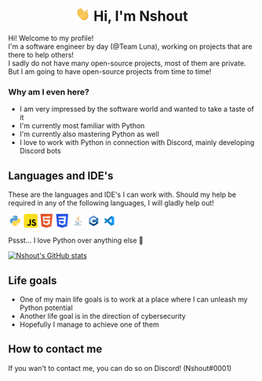 <h1 align="center"><img src="https://raw.githubusercontent.com/ABSphreak/ABSphreak/master/gifs/Hi.gif" width="30px"> Hi, I'm Nshout</h1>

Hi! Welcome to my profile!<br>
I'm a software engineer by day (@Team Luna), working on projects that are there to help others!<br>
I sadly do not have many open-source projects, most of them are private. But I am going to have open-source projects from time to time!

### Why am I even here?
- I am very impressed by the software world and wanted to take a taste of it
- I'm currently most familiar with Python
- I'm currently also mastering Python as well
- I love to work with Python in connection with Discord, mainly developing Discord bots

## Languages and IDE's
These are the languages and IDE's I can work with. Should my help be required in any of the following languages, I will gladly help out!
<p align="left">
  <img height="28" width="28" src="https://raw.githubusercontent.com/edent/SuperTinyIcons/master/images/svg/python.svg" />
  <img height="28" width="28" src="https://raw.githubusercontent.com/edent/SuperTinyIcons/master/images/svg/javascript.svg" />
  <img height="28" width="28" src="https://raw.githubusercontent.com/edent/SuperTinyIcons/master/images/svg/html5.svg" />
  <img height="28" width="28" src="https://raw.githubusercontent.com/edent/SuperTinyIcons/master/images/svg/css3.svg" />
  <img height="28" width="28" src="https://raw.githubusercontent.com/edent/SuperTinyIcons/master/images/svg/java.svg" />
  <img height="28" width="28" src="https://raw.githubusercontent.com/edent/SuperTinyIcons/master/images/svg/cplusplus.svg" />
  <img height="28" width="28" src="https://raw.githubusercontent.com/edent/SuperTinyIcons/master/images/svg/visualstudiocode.svg" />
</p>
Pssst... I love Python over anything else 👀

[![Nshout's GitHub stats](https://github-readme-stats.vercel.app/api?username=nshout&show_icons=true&theme=tokyonight)](https://github.com/anuraghazra/github-readme-stats)

## Life goals
- One of my main life goals is to work at a place where I can unleash my Python potential
- Another life goal is in the direction of cybersecurity
- Hopefully I manage to achieve one of them

## How to contact me
If you wan't to contact me, you can do so on Discord! (Nshout#0001)
